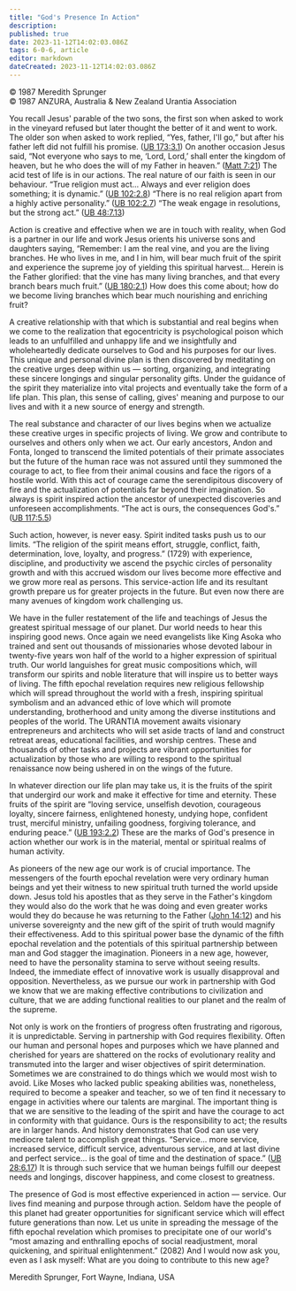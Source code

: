 ```yaml
---
title: "God's Presence In Action"
description: 
published: true
date: 2023-11-12T14:02:03.086Z
tags: 6-0-6, article
editor: markdown
dateCreated: 2023-11-12T14:02:03.086Z
---
```


<p class="v-card v-sheet theme--light gray lighten-3 px-2 py-1">© 1987 Meredith Sprunger<br>© 1987 ANZURA, Australia & New Zealand Urantia Association</p>

You recall Jesus' parable of the two sons, the first son when asked to work in the vineyard refused but later thought the better of it and went to work. The older son when asked to work replied, “Yes, father, I'll go,” but after his father left did not fulfill his promise. ([UB 173:3.1](/en/The_Urantia_Book/173#p3_1)) On another occasion Jesus said, “Not everyone who says to me, ‘Lord, Lord,’ shall enter the kingdom of heaven, but he who does the will of my Father in heaven.” ([Matt 7:21](/en/Bible/Matthew/7#v21)) The acid test of life is in our actions. The real nature of our faith is seen in our behaviour. “True religion must act... Always and ever religion does something; it is dynamic.” ([UB 102:2.8](/en/The_Urantia_Book/102#p2_8)) “There is no real religion apart from a highly active personality.” ([UB 102:2.7](/en/The_Urantia_Book/102#p2_7)) “The weak engage in resolutions, but the strong act.” ([UB 48:7.13](/en/The_Urantia_Book/48#p7_13))

Action is creative and effective when we are in touch with reality, when God is a partner in our life and work Jesus orients his universe sons and daughters saying, “Remember: I am the real vine, and you are the living branches. He who lives in me, and I in him, will bear much fruit of the spirit and experience the supreme joy of yielding this spiritual harvest... Herein is the Father glorified: that the vine has many living branches, and that every branch bears much fruit.” ([UB 180:2.1](/en/The_Urantia_Book/180#p2_1)) How does this come about; how do we become living branches which bear much nourishing and enriching fruit?

A creative relationship with that which is substantial and real begins when we come to the realization that egocentricity is psychological poison which leads to an unfulfilled and unhappy life and we insightfully and wholeheartedly dedicate ourselves to God and his purposes for our lives. This unique and personal divine plan is then discovered by meditating on the creative urges deep within us — sorting, organizing, and integrating these sincere longings and singular personality gifts. Under the guidance of the spirit they materialize into vital projects and eventually take the form of a life plan. This plan, this sense of calling, gives' meaning and purpose to our lives and with it a new source of energy and strength.

The real substance and character of our lives begins when we actualize these creative urges in specific projects of living. We grow and contribute to ourselves and others only when we act. Our early ancestors, Andon and Fonta, longed to transcend the limited potentials of their primate associates but the future of the human race was not assured until they summoned the courage to act, to flee from their animal cousins and face the rigors of a hostile world. With this act of courage came the serendipitous discovery of fire and the actualization of potentials far beyond their imagination. So always is spirit inspired action the ancestor of unexpected discoveries and unforeseen accomplishments. “The act is ours, the consequences God's.” ([UB 117:5.5](/en/The_Urantia_Book/117#p5_5))

Such action, however, is never easy. Spirit indited tasks push us to our limits. “The religion of the spirit means effort, struggle, conflict, faith, determination, love, loyalty, and progress.” (1729) with experience, discipline, and productivity we ascend the psychic circles of personality growth and with this accrued wisdom our lives become more effective and we grow more real as persons. This service-action life and its resultant growth prepare us for greater projects in the future. But even now there are many avenues of kingdom work challenging us.

We have in the fuller restatement of the life and teachings of Jesus the greatest spiritual message of our planet. Dur world needs to hear this inspiring good news. Once again we need evangelists like King Asoka who trained and sent out thousands of missionaries whose devoted labour in twenty-five years won half of the world to a higher expression of spiritual truth. Our world languishes for great music compositions which, will transform our spirits and noble literature that will inspire us to better ways of living. The fifth epochal revelation requires new religious fellowship which will spread throughout the world with a fresh, inspiring spiritual symbolism and an advanced ethic of love which will promote understanding, brotherhood and unity among the diverse institutions and peoples of the world. The URANTIA movement awaits visionary entrepreneurs and architects who will set aside tracts of land and construct retreat areas, educational facilities, and worship centres. These and thousands of other tasks and projects are vibrant opportunities for actualization by those who are willing to respond to the spiritual renaissance now being ushered in on the wings of the future.

In whatever direction our life plan may take us, it is the fruits of the spirit that undergird our work and make it effective for time and eternity. These fruits of the spirit are “loving service, unselfish devotion, courageous loyalty, sincere fairness, enlightened honesty, undying hope, confident trust, merciful ministry, unfailing goodness, forgiving tolerance, and enduring peace.” ([UB 193:2.2](/en/The_Urantia_Book/193#p2_2)) These are the marks of God's presence in action whether our work is in the material, mental or spiritual realms of human activity.

As pioneers of the new age our work is of crucial importance. The messengers of the fourth epochal revelation were very ordinary human beings and yet their witness to new spiritual truth turned the world upside down. Jesus told his apostles that as they serve in the Father's kingdom they would also do the work that he was doing and even greater works would they do because he was returning to the Father ([John 14:12](/en/Bible/John/14#v12)) and his universe sovereignty and the new gift of the spirit of truth would magnify their effectiveness. Add to this spiritual power base the dynamic of the fifth epochal revelation and the potentials of this spiritual partnership between man and God stagger the imagination. Pioneers in a new age, however, need to have the personality stamina to serve without seeing results. Indeed, the immediate effect of innovative work is usually disapproval and opposition. Nevertheless, as we pursue our work in partnership with God we know that we are making effective contributions to civilization and culture, that we are adding functional realities to our planet and the realm of the supreme.

Not only is work on the frontiers of progress often frustrating and rigorous, it is unpredictable. Serving in partnership with God requires flexibility. Often our human and personal hopes and purposes which we have planned and cherished for years are shattered on the rocks of evolutionary reality and transmuted into the larger and wiser objectives of spirit determination. Sometimes we are constrained to do things which we would most wish to avoid. Like Moses who lacked public speaking abilities was, nonetheless, required to become a speaker and teacher, so we of ten find it necessary to engage in activities where our talents are marginal. The important thing is that we are sensitive to the leading of the spirit and have the courage to act in conformity with that guidance. Ours is the responsibility to act; the results are in larger hands. And history demonstrates that God can use very mediocre talent to accomplish great things. “Service... more service, increased service, difficult service, adventurous service, and at last divine and perfect service... is the goal of time and the destination of space.” ([UB 28:6.17](/en/The_Urantia_Book/28#p6_17)) It is through such service that we human beings fulfill our deepest needs and longings, discover happiness, and come closest to greatness.

The presence of God is most effective experienced in action — service. Our lives find meaning and purpose through action. Seldom have the people of this planet had greater opportunities for significant service which will effect future generations than now. Let us unite in spreading the message of the fifth epochal revelation which promises to precipitate one of our world's “most amazing and enthralling epochs of social readjustment, moral quickening, and spiritual enlightenment.” (2082) And I would now ask you, even as I ask myself: What are you doing to contribute to this new age?

Meredith Sprunger,
Fort Wayne, Indiana, USA